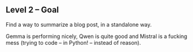 ## Level 2 – Goal

Find a way to summarize a blog post, in a standalone way.

Gemma is performing nicely, Qwen is quite good and Mistral is a fucking mess (trying to code – in Python! – instead of reason).
